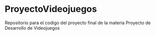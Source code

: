 ProyectoVideojuegos
===================

Repositorio para el codigo del proyecto final de la materia Proyecto de Desarrollo de Videojuegos
